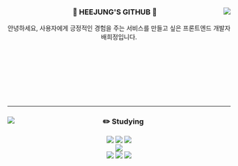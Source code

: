 <div align="center">
  <img align="right" src="https://github-readme-stats.vercel.app/api/top-langs/?username=hjb0304"></img>
  
  ### 🦦 HEEJUNG'S GITHUB 🦦

  안녕하세요, 사용자에게 긍정적인 경험을 주는 서비스를 만들고 싶은 프론트엔드 개발자 배희정입니다.

</div>

<br>
<br>
<br>
<br>
<br>
<br>
<br>

---

<div align="center">
  <img align="left" src="https://github-readme-stats.vercel.app/api?username=hjb0304"></img>
  
  ### ✏️ Studying
    
  <img src="https://img.shields.io/badge/react-%2361DAFB.svg?&style=for-the-badge&logo=react&logoColor=black" />
  <img src="https://img.shields.io/badge/typescript-%233178C6.svg?&style=for-the-badge&logo=typescript&logoColor=white" />
  <img src="https://img.shields.io/badge/next.js-%23000000.svg?&style=for-the-badge&logo=next.js&logoColor=white" />
  <br>
  <img src="https://img.shields.io/badge/visual%20studio%20code-%23007ACC.svg?&style=for-the-badge&logo=visual%20studio%20code&logoColor=white" />
  <br>
  <img src="https://img.shields.io/badge/github-%23181717.svg?&style=for-the-badge&logo=github&logoColor=white" />
  <img src="https://img.shields.io/badge/figma-%23F24E1E.svg?&style=for-the-badge&logo=figma&logoColor=white" />
  <img src="https://img.shields.io/badge/notion-%23000000.svg?&style=for-the-badge&logo=notion&logoColor=white" />

</div>
